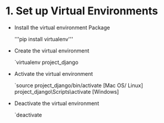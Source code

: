 # 1. Set up Virtual Environments

* Install the virtual environment Package
    
    '''pip install virtualenv'''

* Create the virtual environment 
    
    `virtualenv project_django

* Activate the virtual environment
    
    `source project_django/bin/activate  [Mac OS/ Linux]
    project_django\Scripts\activate [Windows]
    
* Deactivate the virtual environment
    
    `deactivate
